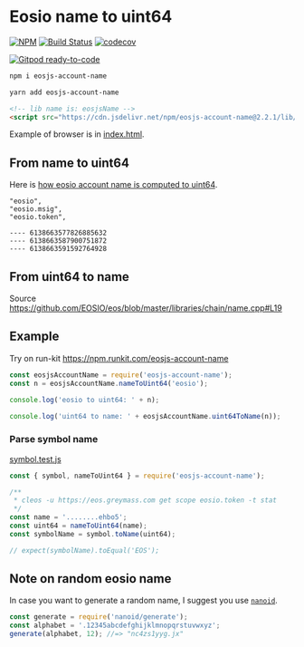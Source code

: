 # Eosio name to uint64

[![NPM](https://img.shields.io/npm/v/eosjs-account-name.svg)](https://www.npmjs.org/package/eosjs-account-name)
[![Build Status](https://travis-ci.org/manh-vv/eosjs-name.svg?branch=master)](https://travis-ci.org/manh-vv/eosjs-name)
[![codecov](https://codecov.io/gh/manh-vv/eosjs-name/branch/master/graph/badge.svg?token=WLVN5CZT6Q)](https://codecov.io/gh/manh-vv/eosjs-name)

[![Gitpod ready-to-code](https://img.shields.io/badge/Gitpod-ready--to--code-blue?logo=gitpod)](https://gitpod.io/#https://github.com/manh-vv/eosjs-name)

```sh
npm i eosjs-account-name
```

```sh
yarn add eosjs-account-name
```

```html
<!-- lib name is: eosjsName -->
<script src="https://cdn.jsdelivr.net/npm/eosjs-account-name@2.2.1/lib/index.js"></script>
```

Example of browser is in [index.html](./docs/index.html).

## From name to uint64

Here is [how eosio account name is computed to uint64](https://github.com/EOSIO/eos/blob/master/libraries/chain/include/eosio/chain/name.hpp#L21).

```text
"eosio",
"eosio.msig",
"eosio.token",

---- 6138663577826885632
---- 6138663587900751872
---- 6138663591592764928
```

## From uint64 to name

Source https://github.com/EOSIO/eos/blob/master/libraries/chain/name.cpp#L19

## Example

Try on run-kit https://npm.runkit.com/eosjs-account-name

```javascript
const eosjsAccountName = require('eosjs-account-name');
const n = eosjsAccountName.nameToUint64('eosio');

console.log('eosio to uint64: ' + n);

console.log('uint64 to name: ' + eosjsAccountName.uint64ToName(n));
```

### Parse symbol name

[symbol.test.js](./__tests__/symbol.test.js)

```javascript
const { symbol, nameToUint64 } = require('eosjs-account-name');

/**
 * cleos -u https://eos.greymass.com get scope eosio.token -t stat
 */
const name = '........ehbo5';
const uint64 = nameToUint64(name);
const symbolName = symbol.toName(uint64);

// expect(symbolName).toEqual('EOS');
```

## Note on random eosio name

In case you want to generate a random name, I suggest you use [`nanoid`](https://zelark.github.io/nano-id-cc/).

```javascript
const generate = require('nanoid/generate');
const alphabet = '.12345abcdefghijklmnopqrstuvwxyz';
generate(alphabet, 12); //=> "nc4zs1yyg.jx"
```
